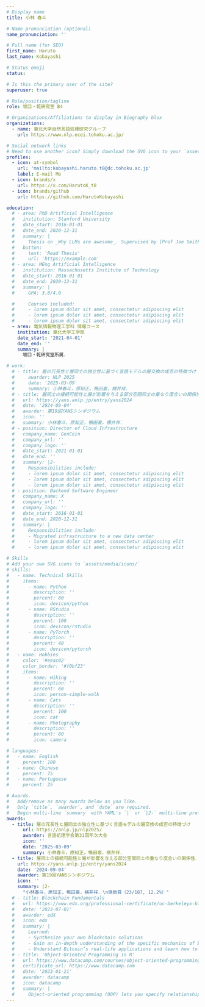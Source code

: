 ```yaml
---
# Display name
title: 小林 春斗

# Name pronunciation (optional)
name_pronunciation: ''

# Full name (for SEO)
first_name: Haruto
last_name: Kobayashi

# Status emoji
status:

# Is this the primary user of the site?
superuser: true

# Role/position/tagline
role: 坂口・乾研究室 B4

# Organizations/Affiliations to display in Biography blox
organizations:
  - name: 東北大学自然言語処理研究グループ
    url: https://www.nlp.ecei.tohoku.ac.jp/

# Social network links
# Need to use another icon? Simply download the SVG icon to your `assets/media/icons/` folder.
profiles:
  - icon: at-symbol
    url: 'mailto:kobayashi.haruto.t8@dc.tohoku.ac.jp'
    label: E-mail Me
  - icon: brands/x
    url: https://x.com/HarutoK_t8
  - icon: brands/github
    url: https://github.com/HarutoKobayashi

education:
  # - area: PhD Artificial Intelligence
  #   institution: Stanford University
  #   date_start: 2016-01-01
  #   date_end: 2020-12-31
  #   summary: |
  #     Thesis on _Why LLMs are awesome_. Supervised by [Prof Joe Smith](https://example.com). Presented papers at 5 IEEE conferences with the contributions being published in 2 Springer journals.
  #   button:
  #     text: 'Read Thesis'
  #     url: 'https://example.com'
  # - area: MEng Artificial Intelligence
  #   institution: Massachusetts Institute of Technology
  #   date_start: 2016-01-01
  #   date_end: 2020-12-31
  #   summary: |
  #     GPA: 3.8/4.0

  #     Courses included:
  #     - lorem ipsum dolor sit amet, consectetur adipiscing elit
  #     - lorem ipsum dolor sit amet, consectetur adipiscing elit
  #     - lorem ipsum dolor sit amet, consectetur adipiscing elit
  - area: 電気情報物理工学科 情報コース
    institution: 東北大学工学部
    date_start: '2021-04-01'
    date_end: ''
    summary: |
      坂口・乾研究室所属．

# work:
  # - title: 層の冗長性と層同士の独立性に基づく言語モデルの層交換の成否の特徴づけ
  #     awarder: NLP 2025
  #     date: '2025-03-09'
  #     summary: 小林春斗，原知正，鴨田豪，横井祥．
  # - title: 層同士の接続可能性と層が影響を与える部分空間同士の重なり度合いの関係性
  #   url: https://yans.anlp.jp/entry/yans2024
  #   date: '2024-09-04'
  #   awarder: 第19回YANSシンポジウム
  #   icon: ''
  #   summary: 小林春斗，原知正，鴨田豪，横井祥．
  # - position: Director of Cloud Infrastructure
  #   company_name: GenCoin
  #   company_url: ''
  #   company_logo: ''
  #   date_start: 2021-01-01
  #   date_end: ''
  #   summary: |2-
  #     Responsibilities include:
  #     - lorem ipsum dolor sit amet, consectetur adipiscing elit
  #     - lorem ipsum dolor sit amet, consectetur adipiscing elit
  #     - lorem ipsum dolor sit amet, consectetur adipiscing elit
  # - position: Backend Software Engineer
  #   company_name: X
  #   company_url: ''
  #   company_logo: ''
  #   date_start: 2016-01-01
  #   date_end: 2020-12-31
  #   summary: |
  #     Responsibilities include:
  #     - Migrated infrastructure to a new data center
  #     - lorem ipsum dolor sit amet, consectetur adipiscing elit
  #     - lorem ipsum dolor sit amet, consectetur adipiscing elit

# Skills
# Add your own SVG icons to `assets/media/icons/`
# skills:
#   - name: Technical Skills
#     items:
#       - name: Python
#         description: ''
#         percent: 80
#         icon: devicon/python
#       - name: RStudio
#         description: ''
#         percent: 100
#         icon: devicon/rstudio
#       - name: PyTorch
#         description: ''
#         percent: 40
#         icon: devicon/pytorch
#   - name: Hobbies
#     color: '#eeac02'
#     color_border: '#f0bf23'
#     items:
#       - name: Hiking
#         description: ''
#         percent: 60
#         icon: person-simple-walk
#       - name: Cats
#         description: ''
#         percent: 100
#         icon: cat
#       - name: Photography
#         description: ''
#         percent: 80
#         icon: camera

# languages:
#   - name: English
#     percent: 100
#   - name: Chinese
#     percent: 75
#   - name: Portuguese
#     percent: 25

# Awards.
#   Add/remove as many awards below as you like.
#   Only `title`, `awarder`, and `date` are required.
#   Begin multi-line `summary` with YAML's `|` or `|2-` multi-line prefix and indent 2 spaces below.
awards:
  - title: 層の冗長性と層同士の独立性に基づく言語モデルの層交換の成否の特徴づけ
      url: https://anlp.jp/nlp2025/
      awarder: 言語処理学会第31回年次大会
      icon: ''
      date: '2025-03-09'
      summary: 小林春斗，原知正，鴨田豪，横井祥．
  - title: 層同士の接続可能性と層が影響を与える部分空間同士の重なり度合いの関係性．
    url: https://yans.anlp.jp/entry/yans2024
    date: '2024-09-04'
    awarder: 第19回YANSシンポジウム
    icon: ''
    summary: |2-
      "小林春斗，原知正，鴨田豪，横井祥．\n奨励賞（23/187, 12.2%）"
  # - title: Blockchain Fundamentals
  #   url: https://www.edx.org/professional-certificate/uc-berkeleyx-blockchain-fundamentals
  #   date: '2023-07-01'
  #   awarder: edX
  #   icon: edx
  #   summary: |
  #     Learned:
  #     - Synthesize your own blockchain solutions
  #     - Gain an in-depth understanding of the specific mechanics of Bitcoin
  #     - Understand Bitcoin’s real-life applications and learn how to attack and destroy Bitcoin, Ethereum, smart contracts and Dapps, and alternatives to Bitcoin’s Proof-of-Work consensus algorithm
  # - title: 'Object-Oriented Programming in R'
  #   url: https://www.datacamp.com/courses/object-oriented-programming-with-s3-and-r6-in-r
  #   certificate_url: https://www.datacamp.com
  #   date: '2023-01-21'
  #   awarder: datacamp
  #   icon: datacamp
  #   summary: |
  #     Object-oriented programming (OOP) lets you specify relationships between functions and the objects that they can act on, helping you manage complexity in your code. This is an intermediate level course, providing an introduction to OOP, using the S3 and R6 systems. S3 is a great day-to-day R programming tool that simplifies some of the functions that you write. R6 is especially useful for industry-specific analyses, working with web APIs, and building GUIs.
---
```


